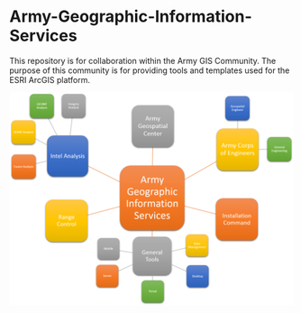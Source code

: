 Army-Geographic-Information-Services
=========================

This repository is for collaboration within the Army GIS Community. The purpose of this community is for providing tools and templates used for the ESRI ArcGIS platform.  

![Image of the toolbox](ArmyGeographicInformationServiesgraphic.png)
